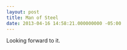 ```yaml
---
layout: post
title: Man of Steel
date: 2013-04-16 14:58:21.000000000 -05:00
---
```

Looking forward to it.
